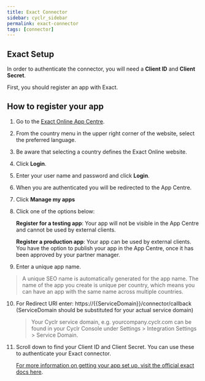 ```yaml
---
title: Exact Connector
sidebar: cyclr_sidebar
permalink: exact-connector
tags: [connector]
---
```


Exact Setup
---------------
In order to authenticate the connector, you will need a **Client ID** and **Client Secret**.

First, you should register an app with Exact.

How to register your app
---------------

1. Go to the [Exact Online App Centre](https://apps.exactonline.com/).
2. From the country menu in the upper right corner of the website, select the preferred language.
3. Be aware that selecting a country defines the Exact Online website.
4. Click **Login**.
5. Enter your user name and password and click **Login**.
6. When you are authenticated you will be redirected to the App Centre.
7. Click **Manage my apps**
8. Click one of the options below:

    **Register for a testing app**: Your app will not be visible in the App Centre and cannot be used by external clients.
  
    **Register a production app**: Your app can be used by external clients. You have the option to publish your app in the App Centre, once it has been approved by your partner manager.

9. Enter a unique app name.  

  >A unique SEO name is automatically generated for the app name. The name of the app you create is unique per country, which means you can have an app with the same name across multiple countries.
  
10. For Redirect URI enter: <span>ht</span>tps://{{ServiceDomain}}/connector/callback (ServiceDomain should be substituted for your actual service domain)
    
    >Your Cyclr service domain, e.g. yourcompany.cyclr.com can be found in your Cyclr Console under Settings > Integration Settings > Service Domain.

11. Scroll down to find your Client ID and Client Secret. You can use these to authenticate your Exact connector.

  

    [For more information on getting your app set up, visit the official exact docs here](https://support.exactonline.com/community/s/knowledge-base#All-All-DNO-Content-oauth-eol-oauth-devstep1).

